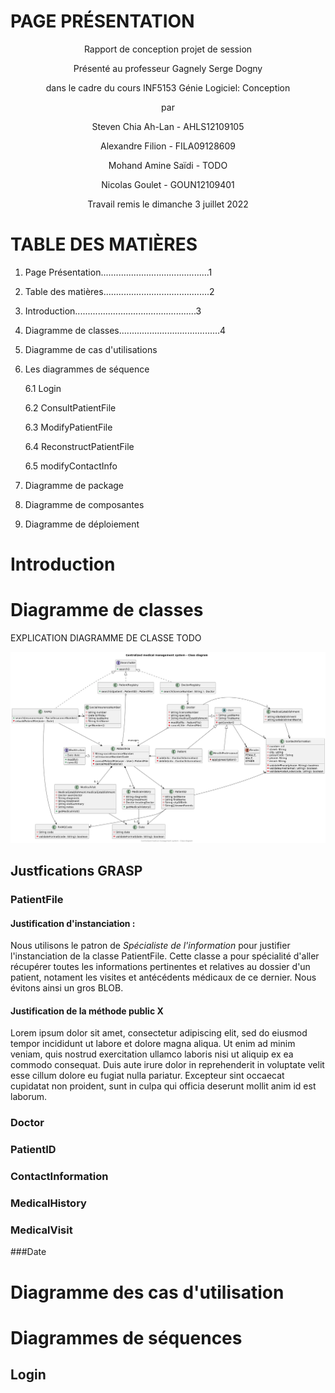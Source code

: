 # PAGE PRÉSENTATION
<p style="text-align: center;">Rapport de conception projet de session

<p style="text-align: center;">Présenté au professeur Gagnely Serge Dogny

<p style="text-align: center;">dans le cadre du cours INF5153 Génie Logiciel: Conception

<p style="text-align: center;"> par

<p style="text-align: center;">Steven Chia Ah-Lan - AHLS12109105 
<p style="text-align: center;">Alexandre Filion - FILA09128609 
<p style="text-align: center;">Mohand Amine Saïdi - TODO
<p style="text-align: center;">Nicolas Goulet - GOUN12109401
<p style="text-align: center;">Travail remis le dimanche 3 juillet 2022
<div style="page-break-after: always"></div>

# TABLE DES MATIÈRES
1. Page Présentation...........................................1
2. Table des matières..........................................2
3. Introduction................................................3
4. Diagramme de classes........................................4
5. Diagramme de cas d'utilisations
6. Les diagrammes de séquence

    6.1 Login

    6.2 ConsultPatientFile

    6.3 ModifyPatientFile

   6.4 ReconstructPatientFile

    6.5 modifyContactInfo
7. Diagramme de package
8. Diagramme de composantes
9. Diagramme de déploiement
<div style="page-break-after: always"></div>


# Introduction



# Diagramme de classes
EXPLICATION DIAGRAMME DE CLASSE TODO

![Diagramme de classes](../Models/pngs/class-Centralized_medical_management_system___Class_diagram.png)

## Justfications GRASP 
### PatientFile

#### Justification d'instanciation :
Nous utilisons le patron de *Spécialiste de l'information* pour justifier l'instanciation de la classe PatientFile. Cette classe a pour spécialité d'aller récupérer toutes les informations pertinentes et relatives au dossier d'un patient, notament les visites et antécédents médicaux de ce dernier. Nous évitons ainsi un gros BLOB.

#### Justification de la méthode public X
Lorem ipsum dolor sit amet, consectetur adipiscing elit, sed do eiusmod tempor incididunt ut labore et dolore magna aliqua. Ut enim ad minim veniam, quis nostrud exercitation ullamco laboris nisi ut aliquip ex ea commodo consequat. Duis aute irure dolor in reprehenderit in voluptate velit esse cillum dolore eu fugiat nulla pariatur. Excepteur sint occaecat cupidatat non proident, sunt in culpa qui officia deserunt mollit anim id est laborum.

### Doctor

### PatientID

### ContactInformation

### MedicalHistory

### MedicalVisit

###Date

# Diagramme des cas d'utilisation 

# Diagrammes de séquences 

## Login